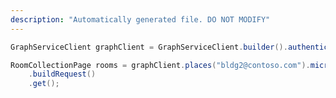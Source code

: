 ```yaml
---
description: "Automatically generated file. DO NOT MODIFY"
---
```

<!-- markdownlint-disable MD041 -->

```java
GraphServiceClient graphClient = GraphServiceClient.builder().authenticationProvider( authProvider ).buildClient();

RoomCollectionPage rooms = graphClient.places("bldg2@contoso.com").microsoft.graph.roomlist().rooms()
    .buildRequest()
    .get();
```
